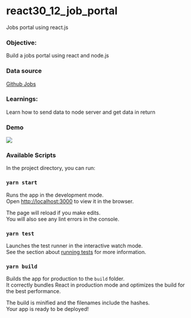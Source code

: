 # react30_12_job_portal
Jobs portal using react.js

### Objective:
Build a jobs portal using react and node.js

### Data source
[Github Jobs](https://jobs.github.com/api)

### Learnings:
Learn how to send data to node server and get data in return

### Demo  
<img src="https://res.cloudinary.com/dk22rcdch/image/upload/v1603685698/Blogimages/Untitled_u1c1ct.gif" />  


### Available Scripts
In the project directory, you can run:

### `yarn start`

Runs the app in the development mode.<br />
Open [http://localhost:3000](http://localhost:3000) to view it in the browser.

The page will reload if you make edits.<br />
You will also see any lint errors in the console.

### `yarn test`

Launches the test runner in the interactive watch mode.<br />
See the section about [running tests](https://facebook.github.io/create-react-app/docs/running-tests) for more information.

### `yarn build`

Builds the app for production to the `build` folder.<br />
It correctly bundles React in production mode and optimizes the build for the best performance.

The build is minified and the filenames include the hashes.<br />
Your app is ready to be deployed!
